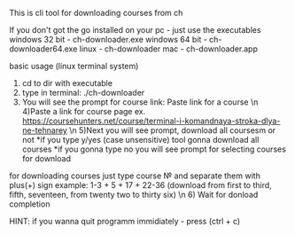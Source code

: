 This is cli tool for downloading courses from ch

If you don't got the go installed on your pc - just use the executables
windows 32 bit - ch-downloader.exe
windows 64 bit - ch-downloader64.exe
linux - ch-downloader
mac - ch-downloader.app

basic usage (linux terminal system)
1) cd to dir with executable
2) type in terminal:
./ch-downloader
3) You will see the prompt for course link:
Paste link for a course \n
4)Paste a link for course page ex. https://coursehunters.net/course/terminal-i-komandnaya-stroka-dlya-ne-tehnarey \n
5)Next you will see prompt, download all coursesm or not
*if you type y/yes (case unsensitive)
tool gonna download all courses
*if you gonna type no you will see prompt for selecting courses for download

for downloading courses just type course № and separate them with plus(+) sign
example:
1-3 + 5 + 17 + 22-36
(download from first to third, fifth, seventeen, from twenty two to thirty six) \n
6) Wait for donload completion

HINT: if you wanna quit programm immidiately - press (ctrl + c)